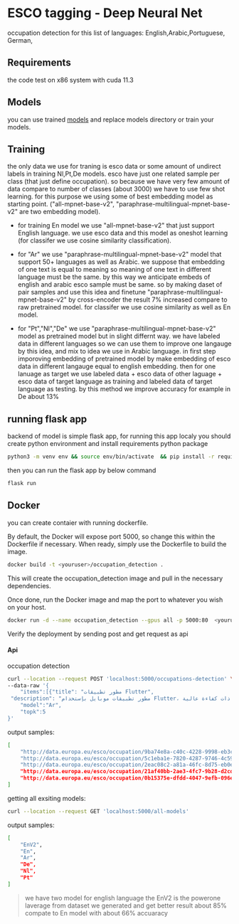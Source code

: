 # ESCO tagging - Deep Neural Net
occupation detection for this list of languages: English,Arabic,Portuguese, German, 
## Requirements
the code test on x86 system with cuda 11.3
## Models
you can use trained [models](https://drive.google.com/file/d/1yDgNpB_kGFGlbvb-RKglKCqPZ28Xl234/view?usp=sharing) and replace models directory or train your models.

## Training
the only data we use for traning is esco data or some amount of undirect labels in training Nl,Pt,De models. esco have just one related sample per class (that just define occupation). so  because we have very few amount of data compare to number of classes (about 3000) we have to use few shot learning. for this purpose we using some of best embedding model as starting point. ("all-mpnet-base-v2", "paraphrase-multilingual-mpnet-base-v2" are two embedding model).

- for training En model we use "all-mpnet-base-v2" that just support English language. we use esco data and this model as oneshot learning (for classifer we use cosine similarity classification). 

- for "Ar" we use "paraphrase-multilingual-mpnet-base-v2" model that support 50+ languages as well as Arabic. we suppose that embedding of one text is equal to meaning so meaning of one text in different language must be the same. by this way we anticipate embeds of english and arabic esco sample must be same. so by making daset of pair samples and use this idea and finetune "paraphrase-multilingual-mpnet-base-v2" by cross-encoder the result 7% increased compare to raw pretrained model. for classifer we use cosine similarity as well as En model.

- for "Pt","Nl","De" we use "paraphrase-multilingual-mpnet-base-v2" model as pretrained model but in slight differnt way. we have labeled data in different languages so we can use them to improve one langauge by this idea, and mix to idea we use in Arabic language. in first step imporoving embedding of pretrained model by make embedding of esco data in different langauge equal to english embedding. then for one lanuage as target we use labeled data + esco data of other laguage + esco data of target language as training and labeled data of target language as testing. by this method we improve accuracy for example in De about 13% 

## running flask app
backend of model is simple flask app, for running this app localy you should create python environment and install requirements python package
```sh
python3 -m venv env && source env/bin/activate  && pip install -r requirements.txt 
```
then you can run the flask app by below command
```sh
flask run 
```

## Docker

you can create contaier with running dockerfile.

By default, the Docker will expose port 5000, so change this within the
Dockerfile if necessary. When ready, simply use the Dockerfile to
build the image.

```sh
docker build -t <youruser>/occupation_detection .
```

This will create the occupation_detection image and pull in the necessary dependencies.

Once done, run the Docker image and map the port to whatever you wish on
your host. 

```sh
docker run -d --name occupation_detection --gpus all -p 5000:80  <youruser>/occupation_detection 
```

Verify the deployment by sending post and get request as api

#### Api

occupation detection
```sh
curl --location --request POST 'localhost:5000/occupations-detection' \
--data-raw '{
    "items":[{"title": "مطور تطبيقات Flutter",
 "description": "مطور تطبيقات موبايل بإستخدام Flutter، يجيد العمل ضمن الفريق ويملك حس ورغبة عالية في تطوير منتجات ذات كفاءة عالية."}],
    "model":"Ar",
    "topk":5
}'
```
output samples:

```sh
[
    "http://data.europa.eu/esco/occupation/9ba74e8a-c40c-4228-9998-eb3c7a5c11df",
    "http://data.europa.eu/esco/occupation/5c1eba1e-7820-4287-9746-4c5906320100",
    "http://data.europa.eu/esco/occupation/2eac08c2-a81a-46fc-8d75-eb0e0f3e0f6d",
    "http://data.europa.eu/esco/occupation/21af40bb-2ae3-4fc7-9b28-d2cdd8308912",
    "http://data.europa.eu/esco/occupation/0b15375e-dfdd-4047-9efb-096e0aaee7d2"
]
```

getting all exsiting models:

```sh
curl --location --request GET 'localhost:5000/all-models'
```

output samples:

```sh
[
    "EnV2",
    "En",
    "Ar",
    "De",
    "Nl",
    "Pt"
]
```
> we have two model for english language the EnV2 is the powerone laverage from dataset we generated and get better result about 85% compate to En model with about 66% accuaracy
